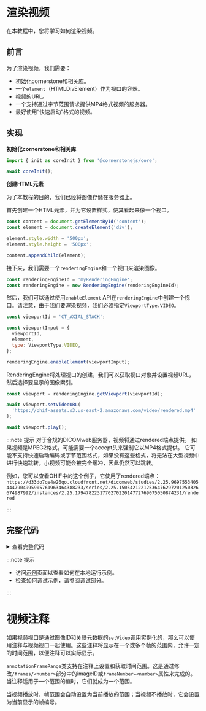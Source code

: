 # 渲染视频

在本教程中，您将学习如何渲染视频。

## 前言

为了渲染视频，我们需要：

- 初始化cornerstone和相关库。
- 一个`element`（HTMLDivElement）作为视口的容器。
- 视频的URL。
- 一个支持通过字节范围请求提供MP4格式视频的服务器。
- 最好使用“快速启动”格式的视频。

## 实现

**初始化cornerstone和相关库**

```js
import { init as coreInit } from '@cornerstonejs/core';

await coreInit();
```

**创建HTML元素**

为了本教程的目的，我们已经将图像存储在服务器上。

首先创建一个HTML元素，并为它设置样式，使其看起来像一个视口。

```js
const content = document.getElementById('content');
const element = document.createElement('div');

element.style.width = '500px';
element.style.height = '500px';

content.appendChild(element);
```

接下来，我们需要一个`renderingEngine`和一个视口来渲染图像。

```js
const renderingEngineId = 'myRenderingEngine';
const renderingEngine = new RenderingEngine(renderingEngineId);
```

然后，我们可以通过使用`enableElement` API在`renderingEngine`中创建一个视口。请注意，由于我们要渲染视频，我们必须指定`ViewportType.VIDEO`。

```js
const viewportId = 'CT_AXIAL_STACK';

const viewportInput = {
  viewportId,
  element,
  type: ViewportType.VIDEO,
};

renderingEngine.enableElement(viewportInput);
```

RenderingEngine将处理视口的创建，我们可以获取视口对象并设置视频URL，然后选择要显示的图像索引。

```js
const viewport = renderingEngine.getViewport(viewportId);

await viewport.setVideoURL(
  'https://ohif-assets.s3.us-east-2.amazonaws.com/video/rendered.mp4'
);

await viewport.play();
```

:::note 提示
对于合规的DICOMweb服务器，视频将通过rendered端点提供。
如果视频是MPEG2格式，可能需要一个accept头来强制它以MP4格式提供。
它可能不支持快速启动编码或字节范围格式，如果没有这些格式，将无法在大型视频中进行快速跳转。小视频可能会被完全缓冲，因此仍然可以跳转。

例如，您可以查看OHIF中的这个例子，它使用了rendered端点：
`https://d33do7qe4w26qo.cloudfront.net/dicomweb/studies/2.25.96975534054447904995905761963464388233/series/2.25.15054212212536476297201250326674987992/instances/2.25.179478223177027022014772769075050874231/rendered`

:::

## 完整代码

<details>
<summary>查看完整代码</summary>

```js
import { init as coreInit, RenderingEngine, Enums } from '@cornerstonejs/core';

const { ViewportType } = Enums;

const content = document.getElementById('content');
const element = document.createElement('div');

element.style.width = '500px';
element.style.height = '500px';

content.appendChild(element);
// ============================= //

/**
 * 运行演示
 */
async function run() {
  await coreInit();

  // 实例化渲染引擎
  const renderingEngineId = 'myRenderingEngine';
  const renderingEngine = new RenderingEngine(renderingEngineId);

  const viewportId = 'CT_AXIAL_STACK';

  const viewportInput = {
    viewportId,
    element,
    type: ViewportType.VIDEO,
  };

  renderingEngine.enableElement(viewportInput);

  const viewport = renderingEngine.getViewport(viewportId);

  await viewport.setVideoURL(
    'https://ohif-assets.s3.us-east-2.amazonaws.com/video/rendered.mp4'
  );

  await viewport.play();
}

run();
```

</details>

:::note 提示

- 访问[示例](https://www.cornerstonejs.org/docs/examples#run-examples-locally)页面以查看如何在本地运行示例。
- 检查如何调试示例，请参阅[调试](https://www.cornerstonejs.org/docs/examples#debugging)部分。

:::

# 视频注释

如果视频视口是通过图像ID和关联元数据的`setVideo`调用实例化的，那么可以使用注释与视频视口一起使用。这些注释将显示在一个或多个帧的范围内，允许一定的时间范围，以便注释可以实际显示。

`annotationFrameRange`类支持在注释上设置和获取时间范围。这是通过修改`/frames/<number>`部分中的imageID或`frameNumber=<number>`属性来完成的。当注释适用于一个范围的值时，它们就成为一个范围。

当视频播放时，帧范围会自动设置为当前播放的范围；当视频不播放时，它会设置为当前显示的帧编号。